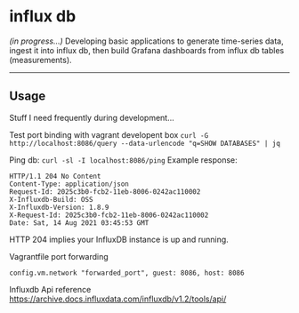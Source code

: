 # influx db
*(in progress...)*
Developing basic applications to generate time-series data, ingest it into influx db, then build Grafana dashboards from influx db tables (measurements).

---

## Usage
Stuff I need frequently during development...

Test port binding with vagrant developent box
`curl -G http://localhost:8086/query --data-urlencode "q=SHOW DATABASES" | jq`

Ping db:
`curl -sl -I localhost:8086/ping`
Example response:
```buildoutcfg
HTTP/1.1 204 No Content
Content-Type: application/json
Request-Id: 2025c3b0-fcb2-11eb-8006-0242ac110002
X-Influxdb-Build: OSS
X-Influxdb-Version: 1.8.9
X-Request-Id: 2025c3b0-fcb2-11eb-8006-0242ac110002
Date: Sat, 14 Aug 2021 03:45:53 GMT
```

HTTP 204 implies your InfluxDB instance is up and running.

Vagrantfile port forwarding
```
config.vm.network "forwarded_port", guest: 8086, host: 8086
```

Influxdb Api reference
https://archive.docs.influxdata.com/influxdb/v1.2/tools/api/